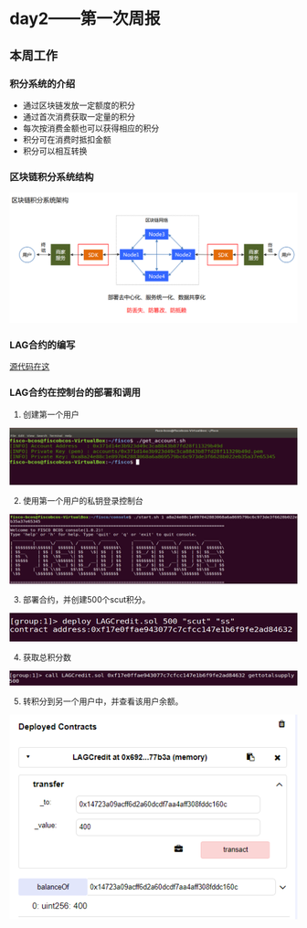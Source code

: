 # day2——第一次周报

## 本周工作

### 积分系统的介绍
- 通过区块链发放一定额度的积分
- 通过首次消费获取一定量的积分
- 每次按消费金额也可以获得相应的积分
- 积分可在消费时抵扣金额
- 积分可以相互转换

### 区块链积分系统结构
![积分系统结构](images/微信图片_20190611154744.png)

### LAG合约的编写
[源代码在这](https://github.com/webanklabgroup5/webank/blob/master/day2/%E5%88%98%E6%B5%A9%E9%BE%99/ballot.sol)

### LAG合约在控制台的部署和调用
1. 创建第一个用户

![创建第一个用户](images/微信图片_20190611180907.png)

2. 使用第一个用户的私钥登录控制台

![登录第一个用户](images/微信图片_20190611181204.png)

3. 部署合约，并创建500个scut积分。

![部署合约](images/微信图片_20190611181506.png)

4. 获取总积分数

![总积分](images/微信图片_20190611181648.png)

5. 转积分到另一个用户中，并查看该用户余额。

![转积分](images/微信图片_20190611182922.png)